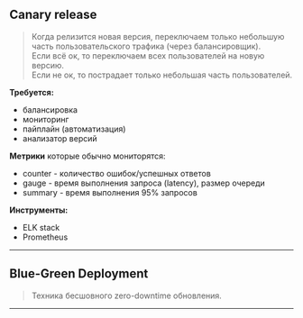 ## Canary release

> Когда релизится новая версия, переключаем только небольшую часть пользовательского трафика (через балансировщик).  
> Если всё ок, то переключаем всех пользователей на новую версию.  
> Если не ок, то пострадает только небольшая часть пользователей.

**Требуется:**
- балансировка
- мониторинг
- пайплайн (автоматизация)
- анализатор версий

**Метрики** которые обычно мониторятся:
- counter - количество ошибок/успешных ответов
- gauge - время выполнения запроса (latency), размер очереди
- summary - время выполнения 95% запросов

**Инструменты:**
- ELK stack
- Prometheus

___

## Blue-Green Deployment

> Техника бесшовного zero-downtime обновления.

___


